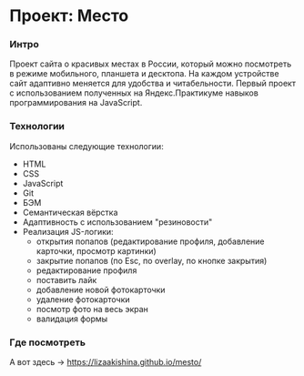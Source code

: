 # Проект: Место

### Интро

Проект сайта о красивых местах в России, который можно посмотреть в режиме мобильного, планшета и десктопа. На каждом устройстве сайт адаптивно меняется для удобства и читабельности. Первый проект с использованием полученных на Яндекс.Практикуме навыков программирования на JavaScript.

### Технологии

Использованы следующие технологии:

- HTML
- CSS
- JavaScript
- Git
- БЭМ
- Семантическая вёрстка
- Адаптивность с использованием "резиновости"
- Реализация JS-логики:
  - открытия попапов (редактирование профиля, добавление карточки, просмотр картинки)
  - закрытие попапов (по Esc, по overlay, по кнопке закрытия)
  - редактирование профиля
  - поставить лайк
  - добавление новой фотокарточки
  - удаление фотокарточки
  - посмотр фото на весь экран
  - валидация формы

### Где посмотреть

А вот здесь → https://lizaakishina.github.io/mesto/
